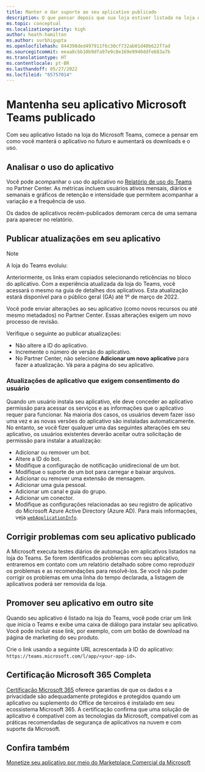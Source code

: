 ```yaml
---
title: Manter e dar suporte ao seu aplicativo publicado
description: O que pensar depois que sua loja estiver listada na loja do Teams e no AppSource.
ms.topic: conceptual
ms.localizationpriority: high
author: heath-hamilton
ms.author: surbhigupta
ms.openlocfilehash: 844398ded497911f6c30cf732ab01d40b622f7ad
ms.sourcegitcommit: eeaa8cbb10b9dfa97e9c8e169e9940ddfe683a7b
ms.translationtype: HT
ms.contentlocale: pt-BR
ms.lasthandoff: 05/27/2022
ms.locfileid: "65757014"
---
```

# <a name="maintain-your-published-microsoft-teams-app"></a>Mantenha seu aplicativo Microsoft Teams publicado

Com seu aplicativo listado na loja do Microsoft Teams, comece a pensar em como você manterá o aplicativo no futuro e aumentará os downloads e o uso.

## <a name="analyze-app-usage"></a>Analisar o uso do aplicativo

Você pode acompanhar o uso do aplicativo no [Relatório de uso do Teams](/office/dev/store/teams-apps-usage) no Partner Center. As métricas incluem usuários ativos mensais, diários e semanais e gráficos de retenção e intensidade que permitem acompanhar a variação e a frequência de uso.

Os dados de aplicativos recém-publicados demoram cerca de uma semana para aparecer no relatório.

## <a name="publish-updates-to-your-app"></a>Publicar atualizações em seu aplicativo

> [!NOTE]
> A loja do Teams evoluiu:
>
> Anteriormente, os links eram copiados selecionando reticências no bloco do aplicativo. Com a experiência atualizada da loja do Teams, você acessará o mesmo na guia de detalhes dos aplicativos. Esta atualização estará disponível para o público geral (GA) até 1º de março de 2022.

Você pode enviar alterações ao seu aplicativo (como novos recursos ou até mesmo metadados) no Partner Center. Essas alterações exigem um novo processo de revisão.

Verifique o seguinte ao publicar atualizações:

* Não altere a ID do aplicativo.
* Incremente o número de versão do aplicativo.
* No Partner Center, não selecione **Adicionar um novo aplicativo** para fazer a atualização. Vá para a página do seu aplicativo.

### <a name="app-updates-requiring-user-consent"></a>Atualizações de aplicativo que exigem consentimento do usuário

Quando um usuário instala seu aplicativo, ele deve conceder ao aplicativo permissão para acessar os serviços e as informações que o aplicativo requer para funcionar. Na maioria dos casos, os usuários devem fazer isso uma vez e as novas versões do aplicativo são instaladas automaticamente.
No entanto, se você fizer qualquer uma das seguintes alterações em seu aplicativo, os usuários existentes deverão aceitar outra solicitação de permissão para instalar a atualização:

* Adicionar ou remover um bot.
* Altere a ID do bot.
* Modifique a configuração de notificação unidirecional de um bot.
* Modifique o suporte de um bot para carregar e baixar arquivos.
* Adicionar ou remover uma extensão de mensagem.
* Adicionar uma guia pessoal.
* Adicionar um canal e guia do grupo.
* Adicionar um conector.
* Modifique as configurações relacionadas ao seu registro de aplicativo do Microsoft Azure Active Directory (Azure AD). Para mais informações, veja [`webApplicationInfo`](~/resources/schema/manifest-schema.md#webapplicationinfo).

## <a name="fix-issues-with-your-published-app"></a>Corrigir problemas com seu aplicativo publicado

A Microsoft executa testes diários de automação em aplicativos listados na loja do Teams. Se forem identificados problemas com seu aplicativo, entraremos em contato com um relatório detalhado sobre como reproduzir os problemas e as recomendações para resolvê-los. Se você não puder corrigir os problemas em uma linha do tempo declarada, a listagem de aplicativos poderá ser removida da loja.

## <a name="promote-your-app-on-another-site"></a>Promover seu aplicativo em outro site

Quando seu aplicativo é listado na loja do Teams, você pode criar um link que inicia o Teams e exibe uma caixa de diálogo para instalar seu aplicativo. Você pode incluir esse link, por exemplo, com um botão de download na página de marketing do seu produto.

Crie o link usando a seguinte URL acrescentada à ID do aplicativo: `https://teams.microsoft.com/l/app/<your-app-id>`.

## <a name="complete-microsoft-365-certification"></a>Certificação Microsoft 365 Completa

[Certificação Microsoft 365](/microsoft-365-app-certification/docs/certification) oferece garantias de que os dados e a privacidade são adequadamente protegidos e protegidos quando um aplicativo ou suplemento do Office de terceiros é instalado em seu ecossistema Microsoft 365. A certificação confirma que uma solução de aplicativo é compatível com as tecnologias da Microsoft, compatível com as práticas recomendadas de segurança de aplicativos na nuvem e com suporte da Microsoft.

## <a name="see-also"></a>Confira também

[Monetize seu aplicativo por meio do Marketplace Comercial da Microsoft](/office/dev/store/monetize-addins-through-microsoft-commercial-marketplace)
